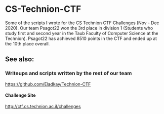 # CS-Technion-CTF
Some of the scripts I wrote for the CS Technion CTF Challenges (Nov - Dec 2020).
Our team Psagot22 won the 3rd place in division 1 (Students who study first and second year in the Taub Faculty of Computer Science at the Technion).
Psagot22 has achieved 8510 points in the CTF and ended up at the 10th place overall.

## See also:
### Writeups and scripts written by the rest of our team
https://github.com/Eladkay/Technion-CTF

#### Challenge Site
http://ctf.cs.technion.ac.il/challenges
